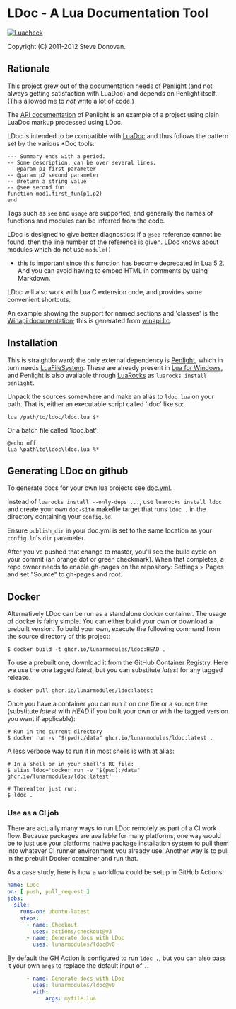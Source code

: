 # LDoc - A Lua Documentation Tool

[![Luacheck](https://github.com/lunarmodules/ldoc/workflows/Luacheck/badge.svg)](https://github.com/lunarmodules/ldoc/actions)

Copyright (C) 2011-2012 Steve Donovan.

## Rationale

This project grew out of the documentation needs of
[Penlight](https://github.com/lunarmodules/Penlight) (and not always getting satisfaction
with LuaDoc) and depends on Penlight itself. (This allowed me to _not_ write a lot of code.)

The [API documentation](https://lunarmodules.github.io/Penlight/) of Penlight
is an example of a project using plain LuaDoc markup processed using LDoc.

LDoc is intended to be compatible with [LuaDoc](https://keplerproject.github.io/luadoc/) and
thus follows the pattern set by the various \*Doc tools:

    --- Summary ends with a period.
    -- Some description, can be over several lines.
    -- @param p1 first parameter
    -- @param p2 second parameter
    -- @return a string value
    -- @see second_fun
    function mod1.first_fun(p1,p2)
    end

Tags such as `see` and `usage` are supported, and generally the names of functions and
modules can be inferred from the code.

LDoc is designed to give better diagnostics: if a `@see` reference cannot be found, then the
line number of the reference is given.  LDoc knows about modules which do not use `module()`
- this is important since this function has become deprecated in Lua 5.2. And you can avoid
having to embed HTML in comments by using Markdown.

LDoc will also work with Lua C extension code, and provides some convenient shortcuts.

An example showing the support for named sections and 'classes' is the [Winapi
documentation](https://stevedonovan.github.io/winapi/api.html); this is generated from
[winapi.l.c](https://github.com/stevedonovan/winapi/blob/master/winapi.l.c).

## Installation

This is straightforward; the only external dependency is
[Penlight](https://github.com/lunarmodules/Penlight), which in turn needs
[LuaFileSystem](https://lunarmodules.github.io/luafilesystem/). These are already present
in [Lua for Windows](https://github.com/rjpcomputing/luaforwindows), and Penlight is also available through [LuaRocks](https://luarocks.org/) as `luarocks install
penlight`.

Unpack the sources somewhere and make an alias to `ldoc.lua` on your path. That is, either
an executable script called 'ldoc' like so:

    lua /path/to/ldoc/ldoc.lua $*

Or a batch file called 'ldoc.bat':

    @echo off
    lua \path\to\ldoc\ldoc.lua %*


## Generating LDoc on github

To generate docs for your own lua projects see [doc.yml](.github/workflows/doc.yml).

Instead of `luarocks install --only-deps ...`, use `luarocks install ldoc`
and create your own `doc-site` makefile target that runs `ldoc .` in the
directory containing your `config.ld`.

Ensure `publish_dir` in your doc.yml is set to the same location as your
`config.ld`'s `dir` parameter.

After you've pushed that change to master, you'll see the build cycle on your
commit (an orange dot or green checkmark). When that completes, a repo owner
needs to enable gh-pages on the repository: Settings > Pages and set "Source" to
gh-pages and root.

## Docker

Alternatively LDoc can be run as a standalone docker container.
The usage of docker is fairly simple.
You can either build your own or download a prebuilt version.
To build your own, execute the following command from the source directory of this project:

```console
$ docker build -t ghcr.io/lunarmodules/ldoc:HEAD .
```

To use a prebuilt one, download it from the GitHub Container Registry.
Here we use the one tagged *latest*, but you can substitute *latest* for any tagged release.

```console
$ docker pull ghcr.io/lunarmodules/ldoc:latest
```

Once you have a container you can run it on one file or a source tree (substitute *latest* with *HEAD* if you built your own or with the tagged version you want if applicable):

```console
# Run in the current directory
$ docker run -v "$(pwd):/data" ghcr.io/lunarmodules/ldoc:latest .
```

A less verbose way to run it in most shells is with at alias:

```console
# In a shell or in your shell's RC file:
$ alias ldoc='docker run -v "$(pwd):/data" ghcr.io/lunarmodules/ldoc:latest'

# Thereafter just run:
$ ldoc .
```
### Use as a CI job

There are actually many ways to run LDoc remotely as part of a CI work flow.
Because packages are available for many platforms, one way would be to just use your platforms native package installation system to pull them into whatever CI runner environment you already use.
Another way is to pull in the prebuilt Docker container and run that.

As a case study, here is how a workflow could be setup in GitHub Actions:

```yaml
name: LDoc
on: [ push, pull_request ]
jobs:
  sile:
    runs-on: ubuntu-latest
    steps:
      - name: Checkout
        uses: actions/checkout@v3
      - name: Generate docs with LDoc
        uses: lunarmodules/ldoc@v0
```

By default the GH Action is configured to run `ldoc .`, but you can also pass it your own `args` to replace the default input of `.`.

```yaml
      - name: Generate docs with LDoc
        uses: lunarmodules/ldoc@v0
        with:
            args: myfile.lua
```
